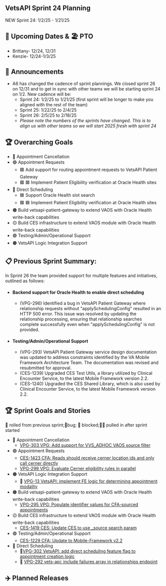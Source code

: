 ## VetsAPI Sprint 24 Planning
NEW Sprint 24: 1/2/25 - 1/21/25

## 📅 Upcoming Dates  & 🏖️ PTO

  * Brittany- 12/24, 12/31
  * Kenzie- 12/24-1/3/25

## 📣 Announcements
* A6 has changed the cadence of sprint plannings. We closed sprint 26 on 12/31 and to get in sync with other teams we will be starting sprint 24 on 1/2. New cadence will be:
  * Sprint 24: 1/2/25 to 1/21/25 (first sprint will be longer to make you aligned with the rest of the team)
  * Sprint 25: 1/22/25 to 2/4/25
  * Sprint 26: 2/5/25 to 2/18/25
  * *Please note the numbers of the sprints have changed. This is to align us with other teams so we will start 2025 fresh with sprint 24*

## 🏆 Overarching Goals
* 🔴 Appointment Cancellation
* 🟢 Appointment Requests
  * 🟩 Add support for routing appointment requests to VetsAPI Patient Gateway
  * 🟩 🟦 Implement Patient Eligibility verification at Oracle Health sites 
* 🔵 Direct Scheduling
  * 🟦 Support Oracle Health slot search
  *  🟩 🟦 Implement Patient Eligibility verification at Oracle Health sites
* 🟠 Build vetsapi-patient-gateway to extend VAOS with Oracle Health write-back capabilities
* 🟡 Build CES infrastructure to extend VAOS module with Oracle Health write-back capabilities
* 🟣 Testing/Admin/Operational Support
* 🟤 VetsAPI Logic Integration Support
   
## 📋 Previous Sprint Summary:
In Sprint 26 the team provided support for multiple features and initiatives, outlined as follows:  
* #### Backend support for Oracle Health to enable direct scheduling
   * (VPG-296) Identified a bug in VetsAPI Patient Gateway where relationship requests without "applySchedulingConfig" resulted in an HTTP 500 error. This issue was resolved by updating the relationship processing, ensuring that relationship searches complete successfully even when "applySchedulingConfig" is not provided.
* #### Testing/Admin/Operational Support
   * (VPG-293) VetsAPI Patient Gateway service design documentation was updated to address constraints identified by the VA Mobile Framework Architecture Team. The documentation was revised and resubmitted for approval.
   * (CES-1239) Upgraded CES Test Utils, a library utilized by Clinical Encounter Service, to the latest Mobile Framework version 2.2.
   * (CES-1240) Upgraded the CES Shared Library, which is also used by Clinical Encounter Service, to the latest Mobile Framework version 2.2.

## 🏆 Sprint Goals and Stories
🚧 rolled from previous sprint;🐞bug; 🚫 blocked;🧗‍♀️ pulled in after sprint started 

* 🔴 Appointment Cancellation
   * [VPG-303 VPG: Add support for VVS_ADHOC VAOS source filter](https://issues.mobilehealth.va.gov/browse/VPG-303)
* 🟢 Appointment Requests
   * [CES-1423 CFA: Reads should receive cerner location ids and only call cerner directly](https://issues.mobilehealth.va.gov/browse/CES-1423)
   * [VPG-299 VPG: Evaluate Cerner eligibility rules in parallel](https://issues.mobilehealth.va.gov/browse/VPG-299)
* 🟤 VetsAPI Logic Integration Support
   * 🚧 [VPG-13 VetsAPI: implement FE logic for determining appointment modality](https://issues.mobilehealth.va.gov/browse/VPG-13) 
* 🟠 Build vetsapi-patient-gateway to extend VAOS with Oracle Health write-back capabilities
   * [VPG-295 VPG: Populate identifier values for CFA-sourced appointments](https://issues.mobilehealth.va.gov/browse/VPG-295)
* 🟡 Build CES infrastructure to extend VAOS module with Oracle Health write-back capabilities
   * [CES-1419 CES: Update CES to use _source search param](https://issues.mobilehealth.va.gov/browse/CES-1419)
* 🟣 Testing/Admin/Operational Support
   * [CES-1229 CFA: Update to Mobile-Framework v2.2](https://issues.mobilehealth.va.gov/browse/CES-1229)
* 🔵 Direct Scheduling
   * 🚧[VPG-302 VetsAPI: add direct scheduling feature flag to appointment creation logic](https://issues.mobilehealth.va.gov/browse/VPG-302)
   * 🚧 [VPG-292 vets-api: include failures array in relationships endpoint](https://issues.mobilehealth.va.gov/browse/VPG-292)

## ✈️ Planned Releases

